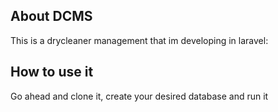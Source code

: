 
## About DCMS

This is a drycleaner management that im developing in laravel:



## How to use it

Go ahead and clone it, create your desired database and run it

